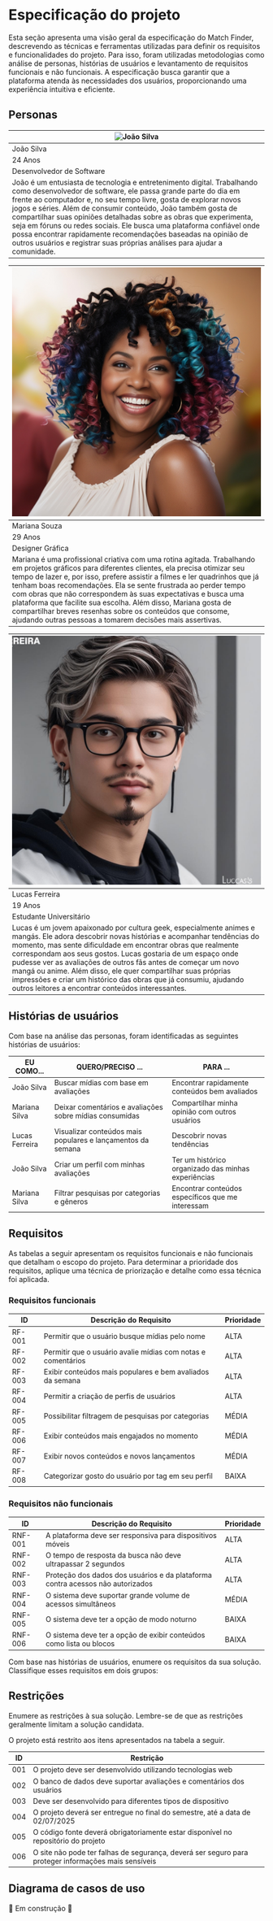 # Especificação do projeto

Esta seção apresenta uma visão geral da especificação do Match Finder, descrevendo as técnicas e ferramentas utilizadas para definir os requisitos e funcionalidades do projeto. Para isso, foram utilizadas metodologias como análise de personas, histórias de usuários e levantamento de requisitos funcionais e não funcionais. A especificação busca garantir que a plataforma atenda às necessidades dos usuários, proporcionando uma experiência intuitiva e eficiente.

## Personas

|![João Silva](images/João%20Silva.jpg)|
|-------------|
|João Silva|
|24 Anos|
|Desenvolvedor de Software|
|João é um entusiasta de tecnologia e entretenimento digital. Trabalhando como desenvolvedor de software, ele passa grande parte do dia em frente ao computador e, no seu tempo livre, gosta de explorar novos jogos e séries. Além de consumir conteúdo, João também gosta de compartilhar suas opiniões detalhadas sobre as obras que experimenta, seja em fóruns ou redes sociais. Ele busca uma plataforma confiável onde possa encontrar rapidamente recomendações baseadas na opinião de outros usuários e registrar suas próprias análises para ajudar a comunidade.|

|![Mariana Souza](images/Mariana%20Souza.jpg)|
|-------------|
|Mariana Souza|
|29 Anos|
|Designer Gráfica|
|Mariana é uma profissional criativa com uma rotina agitada. Trabalhando em projetos gráficos para diferentes clientes, ela precisa otimizar seu tempo de lazer e, por isso, prefere assistir a filmes e ler quadrinhos que já tenham boas recomendações. Ela se sente frustrada ao perder tempo com obras que não correspondem às suas expectativas e busca uma plataforma que facilite sua escolha. Além disso, Mariana gosta de compartilhar breves resenhas sobre os conteúdos que consome, ajudando outras pessoas a tomarem decisões mais assertivas.|

|![Lucas Ferreira](images/Lucas%20Ferreira.png)|
|-------------|
|Lucas Ferreira|
|19 Anos|
|Estudante Universitário|
|Lucas é um jovem apaixonado por cultura geek, especialmente animes e mangás. Ele adora descobrir novas histórias e acompanhar tendências do momento, mas sente dificuldade em encontrar obras que realmente correspondam aos seus gostos. Lucas gostaria de um espaço onde pudesse ver as avaliações de outros fãs antes de começar um novo mangá ou anime. Além disso, ele quer compartilhar suas próprias impressões e criar um histórico das obras que já consumiu, ajudando outros leitores a encontrar conteúdos interessantes.|



## Histórias de usuários

Com base na análise das personas, foram identificadas as seguintes histórias de usuários:

|EU COMO... | QUERO/PRECISO ...  |PARA ...                  |
|--------------------|------------------------------------|----------------------------------------|
|João Silva | Buscar mídias com base em avaliações | Encontrar rapidamente conteúdos bem avaliados|
|Mariana Silva | Deixar comentários e avaliações sobre mídias consumidas | Compartilhar minha opinião com outros usuários |
|Lucas Ferreira | Visualizar conteúdos mais populares e lançamentos da semana | Descobrir novas tendências |
|João Silva | Criar um perfil com minhas avaliações | Ter um histórico organizado das minhas experiências |
|Mariana Silva | Filtrar pesquisas por categorias e gêneros | Encontrar conteúdos específicos que me interessam |

## Requisitos

As tabelas a seguir apresentam os requisitos funcionais e não funcionais que detalham o escopo do projeto. Para determinar a prioridade dos requisitos, aplique uma técnica de priorização e detalhe como essa técnica foi aplicada.

### Requisitos funcionais

|ID    | Descrição do Requisito  | Prioridade |
|------|-----------------------------------------|----|
|RF-001| Permitir que o usuário busque mídias pelo nome | ALTA | 
|RF-002| Permitir que o usuário avalie mídias com notas e comentários | ALTA |
|RF-003| Exibir conteúdos mais populares e bem avaliados da semana | ALTA |
|RF-004| Permitir a criação de perfis de usuários | ALTA |
|RF-005| Possibilitar filtragem de pesquisas por categorias | MÉDIA |
|RF-006| Exibir conteúdos mais engajados no momento | MÉDIA |
|RF-007| Exibir novos conteúdos e novos lançamentos | MÉDIA |
|RF-008| Categorizar gosto do usuário por tag em seu perfil | BAIXA |

### Requisitos não funcionais

|ID     | Descrição do Requisito  |Prioridade |
|-------|-------------------------|----|
|RNF-001| A plataforma deve ser responsiva para dispositivos móveis | ALTA | 
|RNF-002| O tempo de resposta da busca não deve ultrapassar 2 segundos | ALTA | 
|RNF-003| Proteção dos dados dos usuários e da plataforma contra acessos não autorizados | ALTA | 
|RNF-004| O sistema deve suportar grande volume de acessos simultâneos | MÉDIA | 
|RNF-005| O sistema deve ter a opção de modo noturno | BAIXA |
|RNF-006| O sistema deve ter a opção de exibir conteúdos como lista ou blocos| BAIXA |  

Com base nas histórias de usuários, enumere os requisitos da sua solução. Classifique esses requisitos em dois grupos:


## Restrições

Enumere as restrições à sua solução. Lembre-se de que as restrições geralmente limitam a solução candidata.

O projeto está restrito aos itens apresentados na tabela a seguir.

|ID| Restrição                                             |
|--|-------------------------------------------------------|
|001| O projeto deve ser desenvolvido utilizando tecnologias web |
|002| O banco de dados deve suportar avaliações e comentários dos usuários |
|003| Deve ser desenvolvido para diferentes tipos de dispositivo |
|004| O projeto deverá ser entregue no final do semestre, até a data de 02/07/2025 |
|005| O código fonte deverá obrigatoriamente estar disponível no repositório do projeto |
|006| O site não pode ter falhas de segurança, deverá ser seguro para proteger informações mais sensíveis |


## Diagrama de casos de uso

🚧 Em construção 🚧
